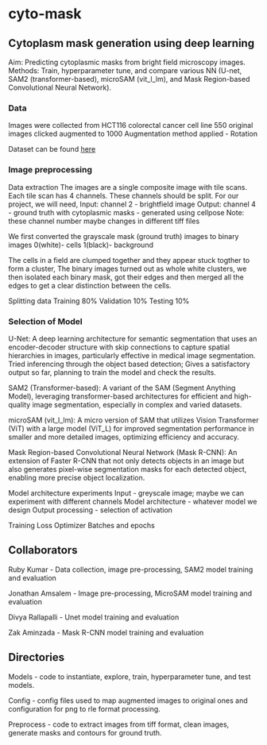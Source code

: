 # cyto-mask
## Cytoplasm mask generation using deep learning

Aim: Predicting cytoplasmic masks from bright field microscopy images.
Methods: Train, hyperparameter tune, and compare various NN (U-net, SAM2 (transformer-based), microSAM (vit_l_lm), and Mask Region-based Convolutional Neural Network).

### Data
Images were collected from HCT116 colorectal cancer cell line
550 original images clicked augmented to 1000
Augmentation method applied - Rotation

Dataset can be found [here](https://www.kaggle.com/datasets/rubyssk/cytomask-microscopy-images)

### Image preprocessing
Data extraction
The images are a single composite image with tile scans. Each tile scan has 4 channels. These channels should be split. For our project, we will need, 
Input: channel 2 - brightfield image
Output: channel 4 - ground truth with cytoplasmic masks - generated using cellpose
Note: these channel number maybe changes in different tiff files

We first converted the grayscale mask (ground truth) images to binary images 0(white)- cells 1(black)- background

The cells in a field are clumped together and they appear stuck togther to form a cluster, The binary images turned out as whole white clusters, we then isolated each binary mask, got their edges and then merged all the edges to get a clear distinction between the cells. 

Splitting data
Training 80%
Validation 10%
Testing 10%

### Selection of Model

U-Net: A deep learning architecture for semantic segmentation that uses an encoder-decoder structure with skip connections to capture spatial hierarchies in images, particularly effective in medical image segmentation.
Tried inferencing through the object based detection; Gives a satisfactory output so far, planning to train the model and check the results.

SAM2 (Transformer-based): A variant of the SAM (Segment Anything Model), leveraging transformer-based architectures for efficient and high-quality image segmentation, especially in complex and varied datasets.

microSAM (vit_l_lm): A micro version of SAM that utilizes Vision Transformer (ViT) with a large model (ViT_L) for improved segmentation performance in smaller and more detailed images, optimizing efficiency and accuracy.

Mask Region-based Convolutional Neural Network (Mask R-CNN): An extension of Faster R-CNN that not only detects objects in an image but also generates pixel-wise segmentation masks for each detected object, enabling more precise object localization.



Model architecture experiments
Input - greyscale image; maybe we can experiment with different channels
Model architecture  - whatever model we design
Output processing - selection of activation

Training
Loss
Optimizer
Batches and epochs

## Collaborators 
Ruby Kumar - Data collection, image pre-processing, SAM2 model training and evaluation

Jonathan Amsalem - Image pre-processing, MicroSAM model training and evaluation

Divya Rallapalli - Unet model training and evaluation

Zak Aminzada - Mask R-CNN model training and evaluation


## Directories

Models - code to instantiate, explore, train, hyperparameter tune, and test models.

Config - config files used to map augmented images to original ones and configuration for png to rle format processing. 

Preprocess - code to extract images from tiff format, clean images, generate masks and contours for ground truth. 


